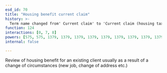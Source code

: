 ```yaml
---
esd_id: 70
title: "Housing benefit current claim"
history: >-
  Term name changed from' Current claim' to 'Current claim (housing tax benefit)' and scope notes added in version 2.02. Term name changed from 'Current claim (housing tax benefit)' to 'Housing - benefit - current claim' in version 3.00. name changed to 'Hosuing benefit current claim' in version 4.00.
function: 124
interactions: [0, 7, 8]
powers: [575, 575, 1379, 1379, 1379, 1379, 1379, 1379, 1379, 1379, 1379, 1379, 1379, 1380, 1380, 1380, 1380, 1380, 1380, 1380, 1380, 1380, 1380, 1380, 1381, 1381, 1381, 1381, 1381, 1381, 1381, 1381, 1381, 1381, 1381, 1381, 1382, 1382, 1382, 1382, 1382, 1382, 1382, 1382, 1382, 1382, 1382, 1382, 1384, 1384, 1384, 1384, 1384, 1384, 1384, 1384, 1384, 1384, 1384, 1384, 1384, 1384, 1385, 1385, 1385, 1385, 1385, 1385, 1386, 1386, 1386, 1386, 1386, 1386, 1386, 1386, 1386, 1386, 1386]
internal: false

---
```


Review of housing benefit for an existing client usually as a result of a change of circumstances (new job, change of address etc.)

